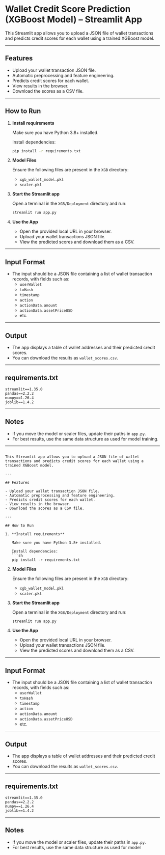 # Wallet Credit Score Prediction (XGBoost Model) – Streamlit App

This Streamlit app allows you to upload a JSON file of wallet transactions and predicts credit scores for each wallet using a trained XGBoost model.

---

## Features

- Upload your wallet transaction JSON file.
- Automatic preprocessing and feature engineering.
- Predicts credit scores for each wallet.
- View results in the browser.
- Download the scores as a CSV file.

---

## How to Run

1. **Install requirements**

   Make sure you have Python 3.8+ installed.

   Install dependencies:
   ```sh
   pip install -r requirements.txt
   ```

2. **Model Files**

   Ensure the following files are present in the `XGB` directory:
   - `xgb_wallet_model.pkl`
   - `scaler.pkl`

3. **Start the Streamlit app**

   Open a terminal in the `XGB/Deployment` directory and run:
   ```sh
   streamlit run app.py
   ```

4. **Use the App**

   - Open the provided local URL in your browser.
   - Upload your wallet transactions JSON file.
   - View the predicted scores and download them as a CSV.

---

## Input Format

- The input should be a JSON file containing a list of wallet transaction records, with fields such as:
  - `userWallet`
  - `txHash`
  - `timestamp`
  - `action`
  - `actionData.amount`
  - `actionData.assetPriceUSD`
  - etc.

---

## Output

- The app displays a table of wallet addresses and their predicted credit scores.
- You can download the results as `wallet_scores.csv`.

---

## requirements.txt

```
streamlit==1.35.0
pandas==2.2.2
numpy==1.26.4
joblib==1.4.2
```

---

## Notes

- If you move the model or scaler files, update their paths in `app.py`.
- For best results, use the same data structure as used for model training.

---
```# Wallet Credit Score Prediction (XGBoost Model) – Streamlit App

This Streamlit app allows you to upload a JSON file of wallet transactions and predicts credit scores for each wallet using a trained XGBoost model.

---

## Features

- Upload your wallet transaction JSON file.
- Automatic preprocessing and feature engineering.
- Predicts credit scores for each wallet.
- View results in the browser.
- Download the scores as a CSV file.

---

## How to Run

1. **Install requirements**

   Make sure you have Python 3.8+ installed.

   Install dependencies:
   ```sh
   pip install -r requirements.txt
   ```

2. **Model Files**

   Ensure the following files are present in the `XGB` directory:
   - `xgb_wallet_model.pkl`
   - `scaler.pkl`

3. **Start the Streamlit app**

   Open a terminal in the `XGB/Deployment` directory and run:
   ```sh
   streamlit run app.py
   ```

4. **Use the App**

   - Open the provided local URL in your browser.
   - Upload your wallet transactions JSON file.
   - View the predicted scores and download them as a CSV.

---

## Input Format

- The input should be a JSON file containing a list of wallet transaction records, with fields such as:
  - `userWallet`
  - `txHash`
  - `timestamp`
  - `action`
  - `actionData.amount`
  - `actionData.assetPriceUSD`
  - etc.

---

## Output

- The app displays a table of wallet addresses and their predicted credit scores.
- You can download the results as `wallet_scores.csv`.

---

## requirements.txt

```
streamlit==1.35.0
pandas==2.2.2
numpy==1.26.4
joblib==1.4.2
```

---

## Notes

- If you move the model or scaler files, update their paths in `app.py`.
- For best results, use the same data structure as used for model